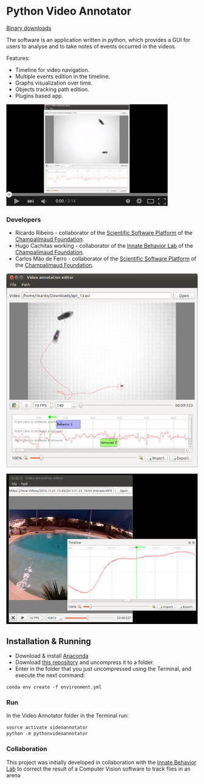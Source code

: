 # Python Video Annotator

[Binary downloads](https://bitbucket.org/fchampalimaud/pythonvideoannotator/downloads)


The software is an application written in python, which provides a GUI for users to analyse and to take notes of events occurred in the videos.

Features:
* Timeline for video navigation.
* Multiple events edition in the timeline.
* Graphs visualization over time.
* Objects tracking path edition.
* Plugins based app.

[![Video](/docs/video.png)](https://www.youtube.com/watch?v=IE_mtCHc9bQ)


### Developers

* Ricardo Ribeiro - collaborator of the [Scientific Software Platform](http://neuro.fchampalimaud.org/en/research/platforms/staff/Scientific%20Software/) of the [Champalimaud Foundation](http://fchampalimaud.org).
* Hugo Cachitas working - collaborator of the [Innate Behavior Lab](http://neuro.fchampalimaud.org/en/research/investigators/research-groups/group/Vasconcelos/) of the [Champalimaud Foundation](http://fchampalimaud.org).
* Carlos Mão de Ferro - collaborator of the [Scientific Software Platform](http://neuro.fchampalimaud.org/en/research/platforms/staff/Scientific%20Software/) of the [Champalimaud Foundation](http://fchampalimaud.org).


![Video annotator screenshot](/docs/screencapture.png?raw=true "Screen")

![Video annotator screenshot](/docs/screenshot.png?raw=true "Screen")

## Installation & Running

- Download & install [Anaconda](https://www.anaconda.com/download/)
- Download [this repository](https://github.com/UmSenhorQualquer/pythonVideoAnnotator/archive/v2.0.zip) and uncompress it to a folder.
- Enter in the folder that you just uncompressed using the Terminal, and execute the next command: 
```
conda env create -f environment.yml
```

### Run

In the Video Annotator folder in the Terminal run:

```
source activate videoannotator
python -m pythonvideoannotator
```


### Collaboration

This project was initially developed in collaboration with the [Innate Behavior Lab](http://neuro.fchampalimaud.org/en/research/investigators/research-groups/group/Vasconcelos/) to correct the result of a Computer Vision software to track flies in an arena
